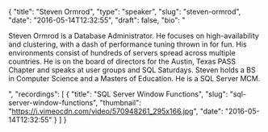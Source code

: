 {
  "title": "Steven Ormrod",
  "type": "speaker",
  "slug": "steven-ormrod",
  "date": "2016-05-14T12:32:55",
  "draft": false,
  "bio": "<p>Steven Ormrod is a Database Administrator. He focuses on high-availability  and clustering, with a dash of performance tuning thrown in for fun. His environments consist of hundreds of servers spread across multiple countries. He is on the board of directors for the Austin, Texas PASS Chapter and speaks at user groups and SQL Saturdays. Steven holds a BS in Computer Science and a Masters of Education. He is a SQL Server MCM.</p>",
  "recordings": [
    {
      "title": "SQL Server Window Functions",
      "slug": "sql-server-window-functions",
      "thumbnail": "https://i.vimeocdn.com/video/570948261_295x166.jpg",
      "date": "2016-05-14T12:32:55"
    }
  ]
}